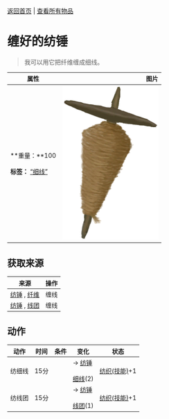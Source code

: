 [返回首页](index.md)   |  [查看所有物品](object.md)
# 缠好的纺锤  
> 我可以用它把纤维缠成细线。  
  
  属性  |   图片   
 ----  |  ----:   
 **重量：**100<br><br>**标签：**	[“细线”](tag_Cord.md)  |  ![](Sprite/SpindledCord.png)   
  
## 获取来源  
来源  |  操作  
----  |  ----  
[纺锤](Spindle.md) , [纤维](Fibers.md)  |  缠线  
[纺锤](Spindle.md) , [线团](YarnFiber.md)  |  缠线  
## 动作  
动作  |  时间  |  条件  |  变化  |  状态  
----  |  ----  |  ----  |  ----  |  ----  
纺细线  |  15分  |    |  → [纺锤](Spindle.md)<br><br>[细线](CordFiber.md)(2)  |  [纺织(技能)](Skill_Tailoring.md)+1  
纺线团  |  15分  |    |  → [纺锤](Spindle.md)<br><br>[线团](YarnFiber.md)(1)  |  [纺织(技能)](Skill_Tailoring.md)+1  
